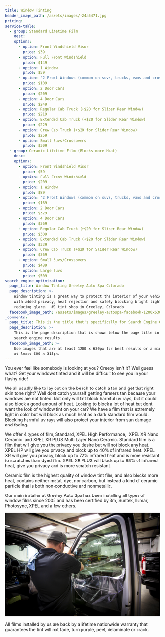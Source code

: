 ```yaml
---
title: Window Tinting
header_image_path: /assets/images/-24a5471.jpg
pricing:
service-table:
  - group: Standard Lifetime Film
    desc:
    options:
      - option: Front Windshield Visor
        price: $39
      - option: Full Front Windshield
        price: $149
      - option: 1 Window
        price: $59
      - option: '2 Front Windows (common on suvs, trucks, vans and crossovers)'
        price: $109
      - option: 2 Door Cars
        price: $209
      - option: 4 Door Cars
        price: $249
      - option: Regular Cab Truck (+$20 for Slider Rear Window)
        price: $219
      - option: Extended Cab Truck (+$20 for Slider Rear Window)
        price: $229
      - option: Crew Cab Truck (+$20 for Slider Rear Window)
        price: $259
      - option: Small Suvs/Crossovers
        price: $309
  - group: Ceramic Lifetime Film (Blocks more Heat)
    desc:
    options:
      - option: Front Windshield Visor
        price: $59
      - option: Full Front Windshield
        price: $209
      - option: 1 Window
        price: $89
      - option: '2 Front Windows (common on suvs, trucks, vans and crossovers)'
        price: $169
      - option: 2 Door Cars
        price: $329
      - option: 4 Door Cars
        price: $369
      - option: Regular Cab Truck (+$20 for Slider Rear Window)
        price: $309
      - option: Extended Cab Truck (+$20 for Slider Rear Window)
        price: $339
      - option: Crew Cab Truck (+$20 for Slider Rear Window)
        price: $369
      - option: Small Suvs/Crossovers
        price: $489
      - option: Large Suvs
        price: $509
search_engine_optimization:
  page_title: Window Tinting Greeley Auto Spa Colorado
  page_description: >-
    Window tinting is a great way to protect the interior of your vehicle along
    with added privacy, heat rejection and safely blocking bright lights and
    reducing glare.  #1 tint shop in Greeley, Colorado
  facebook_image_path: /assets/images/greeley-autospa-facebook-1200x630.png
_comments:
  page_title: This is the title that's specifically for Search Engine Optimization.
  page_description: >-
    This is the page description that is shown below the page title in the
    search engine results.
  facebook_image_path: >-
    Use images that are at least 1200 x 630px for best results or a minimum of
    at least 600 x 315px.
---
```


You ever feel like somebody is looking at you? Creepy isn't it? Well guess what? Get your windows tinted and it will be difficult to see you in your flashy ride\!

We all usually like to lay out on the beach to catch a tan and get that right skin tone right? Well dont catch yourself getting farmers tan because your windows are not tinted. Not only will tint block harmful uv rays, but it could also block a good amount of heat. Looking to block a lot of heat but dont want the look of window tint on your car? We have a film that is extremely light in color but will block as much heat as a dark standard film would. Blocking harmful uv rays will also protect your interior from sun damage and fading.

We offer 4 types of film, Standard, XPEL High Performance,&nbsp; XPEL XR Nano Ceramic &nbsp;and XPEL XR PLUS Multi Layer Nano Ceramic. Standard film is a film that will give you the privacy you desire but will not block any heat. XPEL HP will give you privacy and block up to 40% of infrared heat. XPEL XR will give you privacy, block up to 72% infrared heat and is more resistant to scratches than dyed film. XPEL XR PLUS will block up to 98% of infrared heat, give you privacy and is more scratch resistant.

Ceramic film is the highest quality of window tint film, and also blocks more heat, contains neither metal, dye, nor carbon, but instead a kind of ceramic particle that is both non-conductive and nonmetallic.

Our main installer at Greeley Auto Spa has been installing all types of window films since 2005 and has been certified by 3m, Suntek, llumar, Photosync, XPEL and a few others.

![](/assets/images/224a5659-1.jpg)

All films installed by us are back by a lifetime nationwide warranty that guarantees the tint will not fade, turn purple, peel, delaminate or crack.